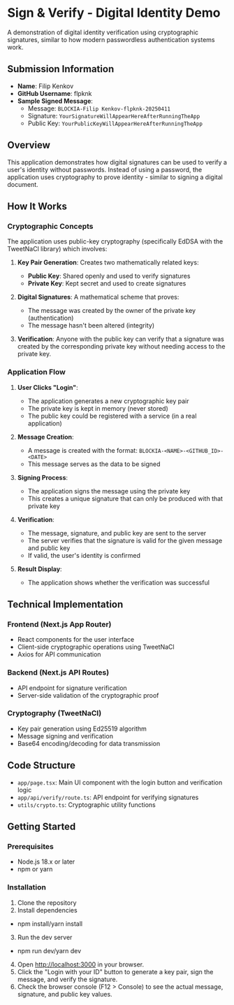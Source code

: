 # Sign & Verify - Digital Identity Demo

A demonstration of digital identity verification using cryptographic signatures, similar to how modern passwordless authentication systems work.

## Submission Information

- **Name**: Filip Kenkov
- **GitHub Username**: flpknk
- **Sample Signed Message**: 
  - Message: `BLOCKIA-Filip Kenkov-flpknk-20250411`
  - Signature: `YourSignatureWillAppearHereAfterRunningTheApp`
  - Public Key: `YourPublicKeyWillAppearHereAfterRunningTheApp`

## Overview

This application demonstrates how digital signatures can be used to verify a user's identity without passwords. Instead of using a password, the application uses cryptography to prove identity - similar to signing a digital document.

## How It Works

### Cryptographic Concepts

The application uses public-key cryptography (specifically EdDSA with the TweetNaCl library) which involves:

1. **Key Pair Generation**: Creates two mathematically related keys:
   - **Public Key**: Shared openly and used to verify signatures
   - **Private Key**: Kept secret and used to create signatures

2. **Digital Signatures**: A mathematical scheme that proves:
   - The message was created by the owner of the private key (authentication)
   - The message hasn't been altered (integrity)

3. **Verification**: Anyone with the public key can verify that a signature was created by the corresponding private key without needing access to the private key.

### Application Flow

1. **User Clicks "Login"**:
   - The application generates a new cryptographic key pair
   - The private key is kept in memory (never stored)
   - The public key could be registered with a service (in a real application)

2. **Message Creation**:
   - A message is created with the format: `BLOCKIA-<NAME>-<GITHUB_ID>-<DATE>`
   - This message serves as the data to be signed

3. **Signing Process**:
   - The application signs the message using the private key
   - This creates a unique signature that can only be produced with that private key

4. **Verification**:
   - The message, signature, and public key are sent to the server
   - The server verifies that the signature is valid for the given message and public key
   - If valid, the user's identity is confirmed

5. **Result Display**:
   - The application shows whether the verification was successful

## Technical Implementation

### Frontend (Next.js App Router)

- React components for the user interface
- Client-side cryptographic operations using TweetNaCl
- Axios for API communication

### Backend (Next.js API Routes)

- API endpoint for signature verification
- Server-side validation of the cryptographic proof

### Cryptography (TweetNaCl)

- Key pair generation using Ed25519 algorithm
- Message signing and verification
- Base64 encoding/decoding for data transmission

## Code Structure

- `app/page.tsx`: Main UI component with the login button and verification logic
- `app/api/verify/route.ts`: API endpoint for verifying signatures
- `utils/crypto.ts`: Cryptographic utility functions

## Getting Started

### Prerequisites

- Node.js 18.x or later
- npm or yarn

### Installation

1. Clone the repository
2. Install dependencies
- npm install/yarn install
3. Run the dev server
- npm run dev/yarn dev
4. Open [http://localhost:3000](http://localhost:3000) in your browser.
5. Click the "Login with your ID" button to generate a key pair, sign the message, and verify the signature.
6. Check the browser console (F12 > Console) to see the actual message, signature, and public key values.